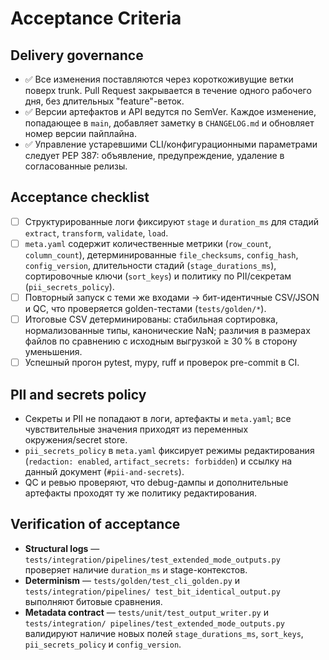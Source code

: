 # Acceptance Criteria

## Delivery governance

- ✅ Все изменения поставляются через короткоживущие ветки поверх trunk.
  Pull Request закрывается в течение одного рабочего дня, без длительных
  "feature"-веток.
- ✅ Версии артефактов и API ведутся по SemVer. Каждое изменение, попадающее
  в `main`, добавляет заметку в `CHANGELOG.md` и обновляет номер версии
  пайплайна.
- ✅ Управление устаревшими CLI/конфигурационными параметрами следует PEP 387:
  объявление, предупреждение, удаление в согласованные релизы.

## Acceptance checklist

- [ ] Структурированные логи фиксируют `stage` и `duration_ms` для стадий
  `extract`, `transform`, `validate`, `load`.
- [ ] `meta.yaml` содержит количественные метрики (`row_count`, `column_count`),
  детерминированные `file_checksums`, `config_hash`, `config_version`,
  длительности стадий (`stage_durations_ms`), сортировочные ключи (`sort_keys`)
  и политику по PII/секретам (`pii_secrets_policy`).
- [ ] Повторный запуск с теми же входами → бит-идентичные CSV/JSON и QC, что
  проверяется golden-тестами (`tests/golden/*`).
- [ ] Итоговые CSV детерминированы: стабильная сортировка, нормализованные
  типы, канонические NaN; различия в размерах файлов по сравнению с исходным
  выгрузкой ≥ 30 % в сторону уменьшения.
- [ ] Успешный прогон pytest, mypy, ruff и проверок pre-commit в CI.

<a id="pii-and-secrets"></a>

## PII and secrets policy

- Секреты и PII не попадают в логи, артефакты и `meta.yaml`; все чувствительные
  значения приходят из переменных окружения/secret store.
- `pii_secrets_policy` в `meta.yaml` фиксирует режимы редактирования
  (`redaction: enabled`, `artifact_secrets: forbidden`) и ссылку на данный
  документ (`#pii-and-secrets`).
- QC и ревью проверяют, что debug-дампы и дополнительные артефакты проходят
  ту же политику редактирования.

## Verification of acceptance

- **Structural logs** — `tests/integration/pipelines/test_extended_mode_outputs.py`
  проверяет наличие `duration_ms` и stage-контекстов.
- **Determinism** — `tests/golden/test_cli_golden.py` и `tests/integration/pipelines/
  test_bit_identical_output.py` выполняют битовые сравнения.
- **Metadata contract** — `tests/unit/test_output_writer.py` и `tests/integration/
  pipelines/test_extended_mode_outputs.py` валидируют наличие новых полей
  `stage_durations_ms`, `sort_keys`, `pii_secrets_policy` и `config_version`.

